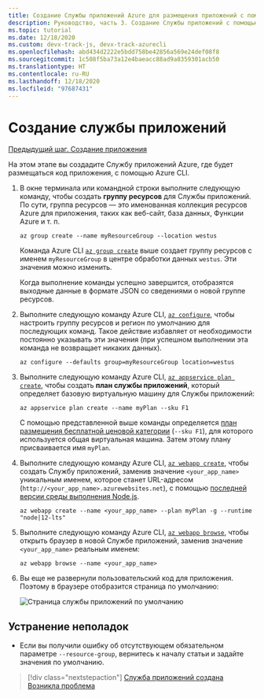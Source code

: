 ```yaml
---
title: Создание Службы приложений Azure для размещения приложений с помощью Azure CLI
description: Руководство, часть 3. Создание Службы приложений с помощью Azure CLI
ms.topic: tutorial
ms.date: 12/18/2020
ms.custom: devx-track-js, devx-track-azurecli
ms.openlocfilehash: abd434d2222e5bdd758be42856a569e24def08f8
ms.sourcegitcommit: 1c508f5ba73a12e4baeacc88ad9a8359301acb50
ms.translationtype: HT
ms.contentlocale: ru-RU
ms.lasthandoff: 12/18/2020
ms.locfileid: "97687431"
---
```

# <a name="create-the-app-service"></a>Создание службы приложений

[Предыдущий шаг. Создание приложения](tutorial-vscode-azure-cli-node-02.md)

На этом этапе вы создадите Службу приложений Azure, где будет размещаться код приложения, с помощью Azure CLI.

1. В окне терминала или командной строки выполните следующую команду, чтобы создать **группу ресурсов** для Службы приложений. По сути, группа ресурсов — это именованная коллекция ресурсов Azure для приложения, таких как веб-сайт, база данных, Функции Azure и т. п.

    ```azurecli
    az group create --name myResourceGroup --location westus
    ```

    Команда Azure CLI [`az group create`](/cli/azure/group?view=azure-cli-latest#az_group_create) выше создает группу ресурсов с именем `myResourceGroup` в центре обработки данных `westus`. Эти значения можно изменить.

    Когда выполнение команды успешно завершится, отобразятся выходные данные в формате JSON со сведениями о новой группе ресурсов.

1. Выполните следующую команду Azure CLI, [`az configure`](/cli/azure/config?view=azure-cli-latest), чтобы настроить группу ресурсов и регион по умолчанию для последующих команд. Такое действие избавляет от необходимости постоянно указывать эти значения (при успешном выполнении эта команда не возвращает никаких данных).

    ```azurecli
    az configure --defaults group=myResourceGroup location=westus
    ```

1. Выполните следующую команду Azure CLI, [`az appservice plan create`](/cli/azure/appservice/plan?view=azure-cli-latest#az_appservice_plan_create), чтобы создать **план службы приложений**, который определяет базовую виртуальную машину для Службы приложений:

    ```azurecli
    az appservice plan create --name myPlan --sku F1
    ```

    С помощью представленной выше команды определяется [план размещения бесплатной ценовой категории](../../core/what-is-azure-for-javascript-development.md#free-tier-resources) (`--sku F1`), для которого используется общая виртуальная машина. Затем этому плану присваивается имя `myPlan`. 

1. Выполните следующую команду Azure CLI, [`az webapp create`](/cli/azure/webapp?view=azure-cli-latest#az_webapp_create), чтобы создать Службу приложений, заменив значение `<your_app_name>` уникальным именем, которое станет URL-адресом (`http://<your_app_name>.azurewebsites.net`), с помощью [последней версии среды выполнения Node.js](/cli/azure/webapp?view=azure-cli-latest#az_webapp_list_runtimes&preserve-view=false). 

    ```azurecli
    az webapp create --name <your_app_name> --plan myPlan -g --runtime "node|12-lts"
    ```


1. Выполните следующую команду Azure CLI, [`az webapp browse`](/cli/azure/webapp?view=azure-cli-latest#az_webapp_browse), чтобы открыть браузер в новой Службе приложений, заменив значение `<your_app_name>` реальным именем:

    ```azurecli
    az webapp browse --name <your_app_name>
    ```

1. Вы еще не развернули пользовательский код для приложения. Поэтому в браузере отобразится страница по умолчанию:

    ![Страница службы приложений по умолчанию](../../media/azure-cli/azure-default-page.png)

## <a name="troubleshooting"></a>Устранение неполадок

* Если вы получили ошибку об отсутствующем обязательном параметре `--resource-group`, вернитесь к началу статьи и задайте значения по умолчанию. 

> [!div class="nextstepaction"]
> [Служба приложений создана](tutorial-vscode-azure-cli-node-04.md) [Возникла проблема](https://www.research.net/r/PWZWZ52?tutorial=node-deployment&step=create-website)
